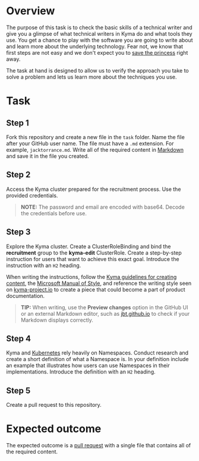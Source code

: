# Overview

The purpose of this task is to check the basic skills of a technical writer and give you a glimpse of what technical writers in Kyma do and what tools they use. You get a chance to play with the software you are going to write about and learn more about the underlying technology. Fear not, we know that first steps are not easy and we don't expect you to [save the princess](https://www.youtube.com/watch?v=5B-d3VHTdh0) right away.

The task at hand is designed to allow us to verify the approach you take to solve a problem and lets us learn more about the techniques you use.

# Task

## Step 1

Fork this repository and create a new file in the `task` folder. Name the file after your GitHub user name. The file must have a  `.md` extension. For example, `jacktorrance.md`.
Write all of the required content in [Markdown](https://www.markdowntutorial.com/) and save it in the file you created.

## Step 2

Access the Kyma cluster prepared for the recruitment process. Use the provided credentials.

>**NOTE:** The password and email are encoded with base64. Decode the credentials before use.

## Step 3

Explore the Kyma cluster. Create a ClusterRoleBinding and bind the **recruitment** group to the **kyma-edit** ClusterRole. Create a step-by-step instruction for users that want to achieve this exact goal. Introduce the instruction with an `H2` heading.

When writing the instructions, follow the [Kyma guidelines for creating content](https://github.com/kyma-project/community/tree/master/guidelines/content-guidelines), the [Microsoft Manual of Style](https://docs.microsoft.com/en-us/style-guide/welcome/), and reference the writing style seen on [kyma-project.io](https://kyma-project.io/docs/) to create a piece that could become a part of product documentation.

>**TIP:** When writing, use the **Preview changes** option in the GitHub UI or an external Markdown editor, such as [jbt.github.io](https://jbt.github.io/markdown-editor/) to check if your Markdown displays correctly.

## Step 4

Kyma and [Kubernetes](https://kubernetes.io/) rely heavily on Namespaces. Conduct research and create a short definition of what a Namespace is. In your definition include an example that illustrates how users can use Namespaces in their implementations. Introduce the definition with an `H2` heading.

## Step 5

Create a pull request to this repository.

# Expected outcome

The expected outcome is a [pull request](https://github.com/Writers-Instagram/intern-interview-task/pulls) with a single file that contains all of the required content.
